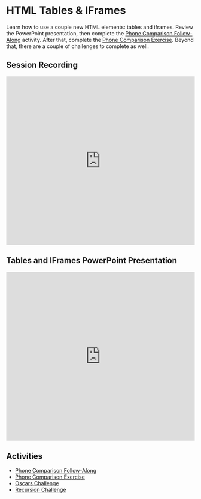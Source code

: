 # HTML Tables & IFrames
Learn how to use a couple new HTML elements: tables and iframes. Review the PowerPoint presentation, then complete the [Phone Comparison Follow-Along](PhoneComparisonFollowAlong.md) activity. After that, complete the [Phone Comparison Exercise](PhoneComparisonIndividual.md). Beyond that, there are a couple of challenges to complete as well.

## Session Recording
<iframe width="100%" height="450px" src="https://www.youtube.com/embed/Qcto-INMKYw" frameborder="0" allow="accelerometer; autoplay; clipboard-write; encrypted-media; gyroscope; picture-in-picture" allowfullscreen></iframe>

## Tables and IFrames PowerPoint Presentation
<iframe src='https://view.officeapps.live.com/op/embed.aspx?src=https://hylandtechclub.com/web-101/Week04/TablesAndIFrames.pptx' width='100%' height='450px' frameborder='0'></iframe>

## Activities
- [Phone Comparison Follow-Along](PhoneComparisonFollowAlong.md)
- [Phone Comparison Exercise](PhoneComparisonIndividual.md)
- [Oscars Challenge](OscarsChallenge.md)
- [Recursion Challenge](RecursionChallenge.md)